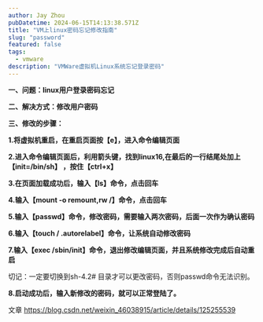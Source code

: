 ```yaml
---
author: Jay Zhou
pubDatetime: 2024-06-15T14:13:38.571Z
title: "VM上linux密码忘记修改指南"
slug: "password"
featured: false
tags:
  - vmware
description: "VMWare虚拟机Linux系统忘记登录密码"
---
```


**一、问题：linux用户登录密码忘记**

**二、解决方式：修改用户密码**

**三、修改的步骤：**

**1.将虚拟机重启，在重启页面按【e】，进入命令编辑页面**



**2.进入命令编辑页面后，利用箭头键，找到linux16,在最后的一行结尾处加上【init=/bin/sh】 ，按住【ctrl+x】**


**3.在页面加载成功后，输入【ls】命令，点击回车**

**4.输入【mount -o remount,rw /】命令，点击回车**

**5.输入【passwd】命令，修改密码，需要输入两次密码，后面一次作为确认密码**

**6.输入【touch / .autorelabel】命令，让系统自动修改密码**

**7.输入【exec /sbin/init】命令，退出修改编辑页面，并且系统修改完成后自动重启**

切记：一定要切换到sh-4.2# 目录才可以更改密码，否则passwd命令无法识别。

**8.启动成功后，输入新修改的密码，就可以正常登陆了。**

文章       https://blog.csdn.net/weixin_46038915/article/details/125255539